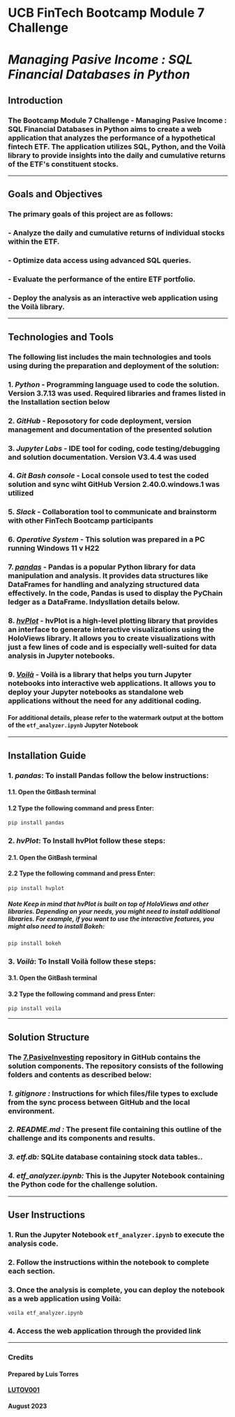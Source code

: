 # **UCB FinTech Bootcamp Module 7 Challenge**
# *Managing Pasive Income : SQL Financial Databases in Python*
## **Introduction**
### The Bootcamp Module 7 Challenge - Managing Pasive Income : SQL Financial Databases in Python aims to create a web application that analyzes the performance of a hypothetical fintech ETF. The application utilizes SQL, Python, and the Voilà library to provide insights into the daily and cumulative returns of the ETF's constituent stocks.
---
## **Goals and Objectives**
### The primary goals of this project are as follows:
### - Analyze the daily and cumulative returns of individual stocks within the ETF.
### - Optimize data access using advanced SQL queries.
### - Evaluate the performance of the entire ETF portfolio.
### - Deploy the analysis as an interactive web application using the Voilà library.
---
## **Technologies and Tools**
### The following list includes the main technologies and tools using during the preparation and deployment of the solution:
### 1. *Python* - Programming language used to code the solution. Version 3.7.13 was used. Required libraries and frames listed in the Installation section below
### 2. *GitHub* - Reposotory for code deployment, version management and documentation of the presented solution
### 3. *Jupyter Labs* - IDE tool for coding, code testing/debugging and solution documentation. Version V3.4.4 was used
### 4. *Git Bash console* - Local console used to test the coded solution and sync wiht GitHub Version 2.40.0.windows.1 was utilized
### 5. *Slack* - Collaboration tool to communicate and brainstorm with other FinTech Bootcamp participants
### 6. *Operative System* - This solution was prepared in a PC running Windows 11 v H22
### 7. *[pandas](https://pandas.pydata.org/docs/)* - Pandas is a popular Python library for data manipulation and analysis. It provides data structures like DataFrames for handling and analyzing structured data effectively. In the code, Pandas is used to display the PyChain ledger as a DataFrame. Indysllation details below.
### 8. *[hvPlot](https://github.com/holoviz/hvplot)* - hvPlot is a high-level plotting library that provides an interface to generate interactive visualizations using the HoloViews library. It allows you to create visualizations with just a few lines of code and is especially well-suited for data analysis in Jupyter notebooks.
### 9. *[Voilà](https://github.com/voila-dashboards/voila)* - Voilà is a library that helps you turn Jupyter notebooks into interactive web applications. It allows you to deploy your Jupyter notebooks as standalone web applications without the need for any additional coding.
#### For additional details, please refer to the watermark output at the bottom of the `etf_analyzer.ipynb` Jupyter Notebook
---
## **Installation Guide**

### 1. *pandas*: To install Pandas follow the below instructions:
#### 1.1. Open the GitBash terminal
#### 1.2 Type the following command and press Enter:
```python 
pip install pandas
```
### 2. *hvPlot*: To Install hvPlot follow these steps:
#### 2.1. Open the GitBash terminal
#### 2.2 Type the following command and press Enter:
```python 
pip install hvplot
```
##### **Note** Keep in mind that hvPlot is built on top of HoloViews and other libraries. Depending on your needs, you might need to install additional libraries. For example, if you want to use the interactive features, you might also need to install Bokeh:
```python 
pip install bokeh
```
### 3. *Voilà*: To Install Voilà follow these steps:
#### 3.1. Open the GitBash terminal
#### 3.2 Type the following command and press Enter:
```python 
pip install voila
```
---
## **Solution Structure**

### The **[7.PasiveInvesting](https://github.com/LUTOV001/7.PasiveInvesting)** repository in GitHub contains the solution components. The repository consists of the following folders and contents as described below:
###   *1. gitignore :* Instructions for which files/file types to exclude from the sync process between GitHub and the local environment.
###   *2. README.md :* The present file containing this outline of the challenge and its components and results.
###   *3. etf.db:* SQLite database containing stock data tables..
###   *4. etf_analyzer.ipynb:* This is the Jupyter Notebook containing the Python code for the challenge solution.
---
## **User Instructions**
### 1. Run the Jupyter Notebook `etf_analyzer.ipynb` to execute the analysis code.
### 2. Follow the instructions within the notebook to complete each section.
### 3. Once the analysis is complete, you can deploy the notebook as a web application using Voilà:
```python 
voila etf_analyzer.ipynb
```
### 4. Access the web application through the provided link
---
### **Credits**
#### Prepared by Luis Torres 
#### [LUTOV001](https://github.com/LUTOV001)
#### August 2023